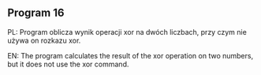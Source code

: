 ## Program 16

PL: Program oblicza wynik operacji xor na dwóch liczbach, przy czym nie używa on rozkazu xor.

EN: The program calculates the result of the xor operation on two numbers, but it does not use the xor command.